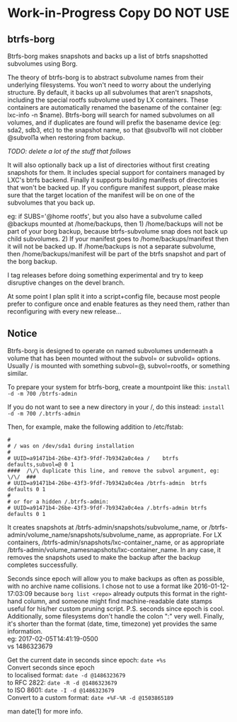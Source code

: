 # Work-in-Progress Copy DO NOT USE #

## btrfs-borg
Btrfs-borg makes snapshots and backs up a list of btrfs snapshotted subvolumes using Borg.


The theory of btrfs-borg is to abstract subvolume names from their underlying filesystems.  You won't need to worry about the underlying structure.  By default, it backs up all subvolumes that aren't snapshots, including the special rootfs subvolume used by LX containers.  These containers are automatically renamed the basename of the container (eg: lxc-info -n $name).  Btrfs-borg will search for named subvolumes on all volumes, and if duplicates are found will prefix the basename device (eg: sda2, sdb3, etc) to the snapshot name, so that @subvol1b will not clobber @subvol1a when restoring from backup.

*TODO: delete a lot of the stuff that follows*

It will also optionally back up a list of directories without first creating snapshots for them.  It includes special support for containers managed by LXC's btrfs backend.  Finally it supports building manifests of directories that won't be backed up.  If you configure manifest support, please make sure that the target location of the manifest will be on one of the subvolumes that you back up.

eg: if SUBS='@home rootfs', but you also have a subvolume called @backups mounted at /home/backups, then 1) /home/backups will not be part of your borg backup, because btrfs-subvolume snap does not back up child subvolumes.  2) If your manifest goes to /home/backups/manifest then it will not be backed up.  If /home/backups is not a separate subvolume, then /home/backups/manifest will be part of the btrfs snapshot and part of the borg backup.

I tag releases before doing something experimental and try to keep disruptive changes on the devel branch.

At some point I plan split it into a script+config file, because most people prefer to configure once and enable features as they need them, rather than reconfiguring with every new release...

## Notice
Btrfs-borg is designed to operate on named subvolumes underneath a volume
that has been mounted without the subvol= or subvolid= options.
Usually / is mounted with something subvol=@, subvol=rootfs, or something
similar.

To prepare your system for btrfs-borg, create a mountpoint like this:
    `install -d -m 700 /btrfs-admin`

If you do not want to see a new directory in your /, do this instead:
    `install -d -m 700 /.btrfs-admin`

Then, for example, make the following addition to /etc/fstab:
```
#
# / was on /dev/sda1 during installation
#
# UUID=a91471b4-26be-43f3-9fdf-7b9342a0c4ea /    btrfs defaults,subvol=@ 0 1
####  /\/\ duplicate this line, and remove the subvol argument, eg: \/\/  ###
# UUID=a91471b4-26be-43f3-9fdf-7b9342a0c4ea /btrfs-admin  btrfs defaults 0 1
#
# or for a hidden /.btrfs-admin:
# UUID=a91471b4-26be-43f3-9fdf-7b9342a0c4ea /.btrfs-admin btrfs defaults 0 1
```

It creates snapshots at /btrfs-admin/snapshots/subvolume_name, or
/btrfs-admin/volume_name/snapshots/subvolume_name, as appropriate.
For LX containers, /btrfs-admin/snapshots/lxc-container_name, or
as appropriate /btrfs-admin/volume_namesnapshots/lxc-container_name.
In any case, it removes the snapshots used to make the backup after
the backup completes successfully.

Seconds since epoch will allow you to make backups as often as
possible, with no archive name collisions.  I chose not to use a
format like 2016-01-12-17:03:09 because `borg list <repo>` already
outputs this format in the right-hand column, and someone might find
machine-readable date stamps useful for his/her custom pruning script.
P.S. seconds since epoch is cool.  Additionally, some filesystems
don't handle the colon ":" very well.  Finally, it's shorter than the
format (date, time, timezone) yet provides the same information.  
eg: 2017-02-05T14:41:19-0500  
vs  1486323679

Get the current date in seconds since epoch: `date +%s`  
Convert seconds since epoch  
    to localised format: `date -d @1486323679`  
    to RFC 2822: `date -R -d @1486323679`  
    to ISO 8601: `date -I -d @1486323679`  
Convert to a custom format: `date +%F-%R -d @1503865189`

man date(1) for more info.
